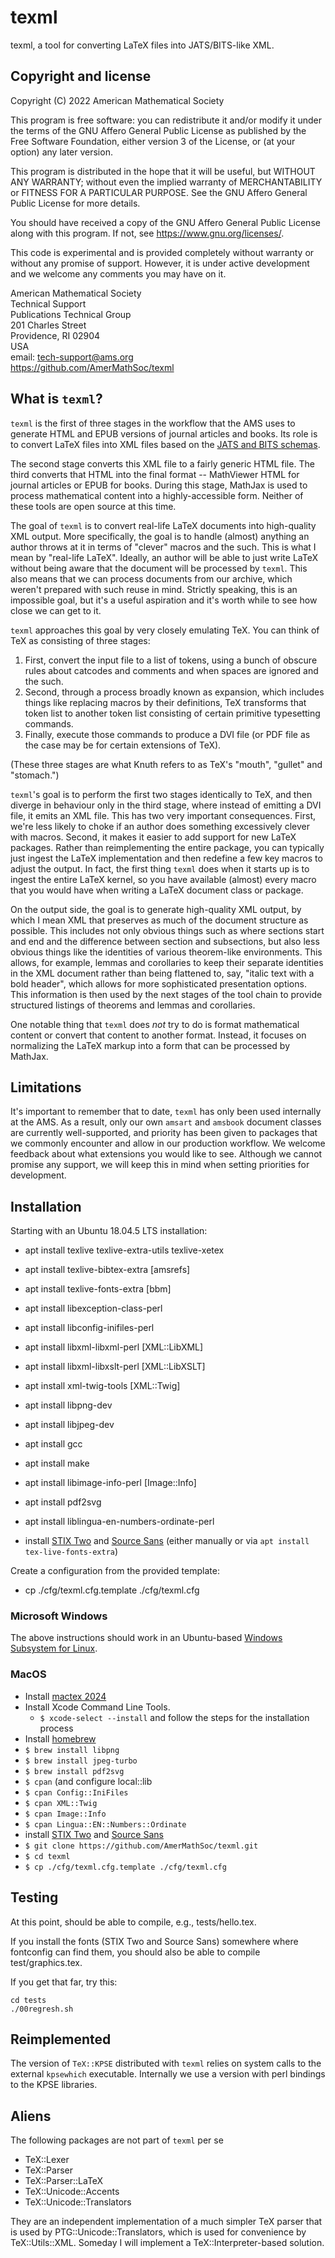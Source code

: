 # texml

texml, a tool for converting LaTeX files into JATS/BITS-like XML.

## Copyright and license

Copyright (C) 2022 American Mathematical Society

This program is free software: you can redistribute it and/or modify
it under the terms of the GNU Affero General Public License as published by
the Free Software Foundation, either version 3 of the License, or
(at your option) any later version.

This program is distributed in the hope that it will be useful,
but WITHOUT ANY WARRANTY; without even the implied warranty of
MERCHANTABILITY or FITNESS FOR A PARTICULAR PURPOSE.  See the
GNU Affero General Public License for more details.

You should have received a copy of the GNU Affero General Public License
along with this program.  If not, see <https://www.gnu.org/licenses/>.

This code is experimental and is provided completely without warranty
or without any promise of support.  However, it is under active
development and we welcome any comments you may have on it.

American Mathematical Society\
Technical Support\
Publications Technical Group\
201 Charles Street\
Providence, RI 02904\
USA\
email: tech-support@ams.org\
https://github.com/AmerMathSoc/texml

## What is `texml`?

`texml` is the first of three stages in the workflow that the AMS uses
to generate HTML and EPUB versions of journal articles and books.  Its
role is to convert LaTeX files into XML files based on the [JATS and
BITS schemas](https://jats.nlm.nih.gov/).

The second stage converts this XML file to a fairly generic HTML file.
The third converts that HTML into the final format -- MathViewer HTML
for journal articles or EPUB for books.  During this stage, MathJax is
used to process mathematical content into a highly-accessible form.
Neither of these tools are open source at this time.

The goal of `texml` is to convert real-life LaTeX documents into
high-quality XML output.  More specifically, the goal is to handle
(almost) anything an author throws at it in terms of "clever" macros
and the such.  This is what I mean by "real-life LaTeX".  Ideally, an
author will be able to just write LaTeX without being aware that the
document will be processed by `texml`.  This also means that we can
process documents from our archive, which weren't prepared with such
reuse in mind.  Strictly speaking, this is an impossible goal, but
it's a useful aspiration and it's worth while to see how close we can
get to it.

`texml` approaches this goal by very closely emulating TeX.  You can
think of TeX as consisting of three stages:

1. First, convert the input file to a list of tokens, using a bunch of obscure rules about catcodes and comments and when spaces are ignored and the such.
1. Second, through a process broadly known as expansion, which includes things like replacing macros by their definitions, TeX transforms that token list to another token list consisting of certain primitive typesetting commands.
1. Finally, execute those commands to produce a DVI file (or PDF file as the case may be for certain extensions of TeX).

(These three stages are what Knuth refers to as TeX's "mouth",
"gullet" and "stomach.")

`texml`'s goal is to perform the first two stages identically to TeX,
and then diverge in behaviour only in the third stage, where instead
of emitting a DVI file, it emits an XML file.  This has two very
important consequences.  First, we're less likely to choke if an
author does something excessively clever with macros.  Second, it
makes it easier to add support for new LaTeX packages.  Rather than
reimplementing the entire package, you can typically just ingest the
LaTeX implementation and then redefine a few key macros to adjust the
output.  In fact, the first thing `texml` does when it starts up is to
ingest the entire LaTeX kernel, so you have available (almost) every
macro that you would have when writing a LaTeX document class or
package.

On the output side, the goal is to generate high-quality XML output,
by which I mean XML that preserves as much of the document structure
as possible.  This includes not only obvious things such as where
sections start and end and the difference between section and
subsections, but also less obvious things like the identities of
various theorem-like environments.  This allows, for example, lemmas
and corollaries to keep their separate identities in the XML document
rather than being flattened to, say, "italic text with a bold header",
which allows for more sophisticated presentation options.  This
information is then used by the next stages of the tool chain to
provide structured listings of theorems and lemmas and corollaries.

One notable thing that `texml` does *not* try to do is format
mathematical content or convert that content to another format.
Instead, it focuses on normalizing the LaTeX markup into a form that
can be processed by MathJax.

## Limitations

It's important to remember that to date, `texml` has only been used
internally at the AMS.  As a result, only our own `amsart` and
`amsbook` document classes are currently well-supported, and priority
has been given to packages that we commonly encounter and allow in our
production workflow.  We welcome feedback about what extensions you
would like to see.  Although we cannot promise any support, we will
keep this in mind when setting priorities for development.

## Installation

Starting with an Ubuntu 18.04.5 LTS installation:

* apt install texlive texlive-extra-utils texlive-xetex

* apt install texlive-bibtex-extra [amsrefs]
 
* apt install texlive-fonts-extra [bbm]

* apt install libexception-class-perl

* apt install libconfig-inifiles-perl

* apt install libxml-libxml-perl [XML::LibXML]

* apt install libxml-libxslt-perl [XML::LibXSLT]

* apt install xml-twig-tools [XML::Twig]

* apt install libpng-dev

* apt install libjpeg-dev

* apt install gcc

* apt install make

* apt install libimage-info-perl [Image::Info]

* apt install pdf2svg

* apt install liblingua-en-numbers-ordinate-perl

* install [STIX Two](https://github.com/stipub/stixfonts/) and [Source Sans](https://github.com/adobe-fonts/source-sans) (either manually or via `apt install tex-live-fonts-extra`)

Create a configuration from the provided template:

* cp ./cfg/texml.cfg.template ./cfg/texml.cfg

### Microsoft Windows 

The above instructions should work in an Ubuntu-based [Windows Subsystem for Linux](https://en.wikipedia.org/wiki/Windows_Subsystem_for_Linux).

### MacOS

- Install [mactex 2024](https://www.tug.org/mactex/mactex-download.html)
- Install Xcode Command Line Tools. 
  - `$ xcode-select --install` and follow the steps for the installation process
- Install [homebrew](https://brew.sh/)
- `$ brew install libpng`
- `$ brew install jpeg-turbo`
- `$ brew install pdf2svg`
- `$ cpan`  (and configure local::lib
- `$ cpan Config::IniFiles`
- `$ cpan XML::Twig`
- `$ cpan Image::Info`
- `$ cpan Lingua::EN::Numbers::Ordinate`
- install [STIX Two](https://github.com/stipub/stixfonts/) and [Source Sans](https://github.com/adobe-fonts/source-sans)
- `$ git clone https://github.com/AmerMathSoc/texml.git`
- `$ cd texml`
- `$ cp ./cfg/texml.cfg.template ./cfg/texml.cfg`

## Testing

At this point, should be able to compile, e.g., tests/hello.tex.

If you install the fonts (STIX Two and Source Sans) somewhere where fontconfig 
can find them, you should also be able to compile test/graphics.tex.

If you get that far, try this:

    cd tests
    ./00regresh.sh

## Reimplemented

The version of `TeX::KPSE` distributed with `texml` relies on system
calls to the external `kpsewhich` executable.  Internally we use a
version with perl bindings to the KPSE libraries.

## Aliens

The following packages are not part of `texml` per se

* TeX::Lexer
* TeX::Parser
* TeX::Parser::LaTeX
* TeX::Unicode::Accents
* TeX::Unicode::Translators

They are an independent implementation of a much simpler TeX parser
that is used by PTG::Unicode::Translators, which is used for
convenience by TeX::Utils::XML.  Someday I will implement a
TeX::Interpreter-based solution.
